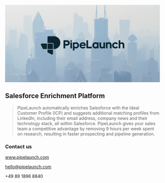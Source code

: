 ![PipeLaunch](https://github.com/PipeLaunch/.github/blob/6ef093f1e377600bd9c417000a60faaeb209e6a4/profile/repository-header.png "PipeLaunch")

## Salesforce Enrichment Platform
> PipeLaunch automatically enriches Salesforce with the Ideal Customer Profile (ICP) and suggests additional matching profiles from LinkedIn, including their email address, company news and their technology stack, all within Salesforce.
PipeLaunch gives your sales team a competitive advantage by removing 9 hours per week spent on research, resulting in faster prospecting and pipeline generation.

### Contact us

www.pipelaunch.com

hello@pipelaunch.com

+49 89 1896 8840
